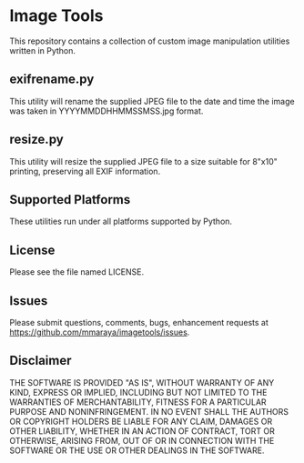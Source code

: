 Image Tools 
===========

This repository contains a collection of custom image manipulation utilities written in Python.

exifrename.py
-------------

This utility will rename the supplied JPEG file to the date and time the image was taken in YYYYMMDDHHMMSSMSS.jpg format.

resize.py
-------------

This utility will resize the supplied JPEG file to a size suitable for 8"x10" printing, preserving all EXIF information.

Supported Platforms
-------------------

These utilities run under all platforms supported by Python.

License
-------

Please see the file named LICENSE. 

Issues
------

Please submit questions, comments, bugs, enhancement requests at https://github.com/mmaraya/imagetools/issues.

Disclaimer
----------

THE SOFTWARE IS PROVIDED "AS IS", WITHOUT WARRANTY OF ANY KIND, EXPRESS OR IMPLIED, INCLUDING BUT NOT LIMITED TO THE WARRANTIES OF MERCHANTABILITY, FITNESS FOR A PARTICULAR PURPOSE AND NONINFRINGEMENT. IN NO EVENT SHALL THE AUTHORS OR COPYRIGHT HOLDERS BE LIABLE FOR ANY CLAIM, DAMAGES OR OTHER LIABILITY, WHETHER IN AN ACTION OF CONTRACT, TORT OR OTHERWISE, ARISING FROM, OUT OF OR IN CONNECTION WITH THE SOFTWARE OR THE USE OR OTHER DEALINGS IN THE SOFTWARE.
